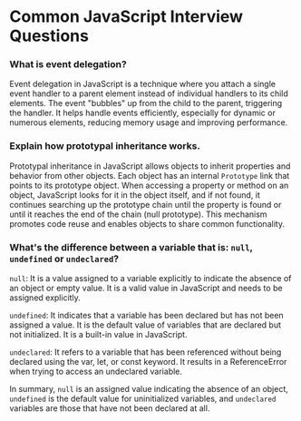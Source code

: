 # Common JavaScript Interview Questions

### What is event delegation?


Event delegation in JavaScript is a technique where you attach a single event handler to a parent element instead of individual handlers to its child elements. The event "bubbles" up from the child to the parent, triggering the handler. It helps handle events efficiently, especially for dynamic or numerous elements, reducing memory usage and improving performance.

### Explain how prototypal inheritance works.

Prototypal inheritance in JavaScript allows objects to inherit properties and behavior from other objects. Each object has an internal `Prototype` link that points to its prototype object. When accessing a property or method on an object, JavaScript looks for it in the object itself, and if not found, it continues searching up the prototype chain until the property is found or until it reaches the end of the chain (null prototype). This mechanism promotes code reuse and enables objects to share common functionality.

### What's the difference between a variable that is: `null`, `undefined` or `undeclared`?

`null`: It is a value assigned to a variable explicitly to indicate the absence of an object or empty value. It is a valid value in JavaScript and needs to be assigned explicitly.

`undefined`: It indicates that a variable has been declared but has not been assigned a value. It is the default value of variables that are declared but not initialized. It is a built-in value in JavaScript.

`undeclared`: It refers to a variable that has been referenced without being declared using the var, let, or const keyword. It results in a ReferenceError when trying to access an undeclared variable.

In summary, `null` is an assigned value indicating the absence of an object, `undefined` is the default value for uninitialized variables, and `undeclared` variables are those that have not been declared at all.

